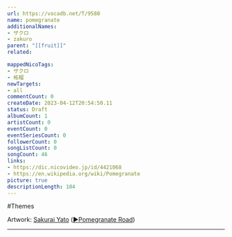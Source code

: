 ```yaml
---
url: https://vocadb.net/T/9580
name: pomegranate
additionalNames: 
- ザクロ
- zakuro
parent: "[[fruit]]"
related:

mappedNicoTags:
- ザクロ
- 柘榴
newTargets:
- all
commentCount: 0
createDate: 2023-04-12T20:54:50.11
status: Draft
albumCount: 1
artistCount: 0
eventCount: 0
eventSeriesCount: 0
followerCount: 0
songListCount: 0
songCount: 46
links: 
- https://dic.nicovideo.jp/id/4421068
- https://en.wikipedia.org/wiki/Pomegranate
picture: true
descriptionLength: 104
---
```


#Themes

Artwork: [Sakurai Yato](https://vocadb.net/Ar/65612) ([▶️Pomegranate Road](https://vocadb.net/S/428713))

---

